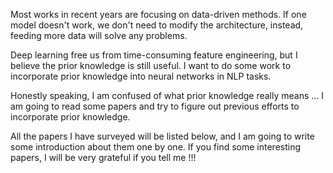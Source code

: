 Most works in recent years are focusing on data-driven methods. If one model doesn't work, we don't need to modify the architecture, instead, feeding more data will solve any problems. 

Deep learning free us from time-consuming feature engineering, but I believe the prior knowledge is still useful. I want to do some work to incorporate prior knowledge into neural networks in NLP tasks. 

Honestly speaking, I am confused of what prior knowledge really means ... I am going to read some papers and try to figure out previous efforts to incorporate prior knowledge.

All the papers I have surveyed will be listed below, and I am going to write some introduction about them one by one. If you find some interesting papers, I will be very grateful if you tell me !!!
